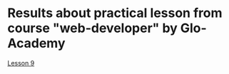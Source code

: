 # Results about practical lesson from course "web-developer" by Glo-Academy

[Lesson 9](https://stasan-360.github.io/lesson_9/ "Million on HTML and CSS")
